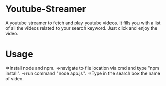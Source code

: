 # Youtube-Streamer

A youtube streamer to fetch and play youtube videos. It fills you with a list of all the videos related to your search keyword.
Just click and enjoy the video.

# Usage

=>Install node and npm.
=>navigate to file location via cmd and type "npm install".
=>run command "node app.js".
=>Type in the search box the name of video.
